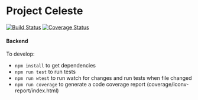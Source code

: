 Project Celeste
===============
[![Build Status](https://travis-ci.org/dpzmick/celeste.svg?branch=master)](https://travis-ci.org/dpzmick/celeste)
[![Coverage Status](https://coveralls.io/repos/dpzmick/celeste/badge.svg?branch=master&service=github)](https://coveralls.io/github/dpzmick/celeste?branch=master)

#### Backend
To develop:

* ```npm install``` to get dependencies
* ```npm run test``` to run tests
* ```npm run wtest``` to run watch for changes and run tests when file changed
* ```npm run coverage``` to generate a code coverage report (coverage/lconv-report/index.html)
